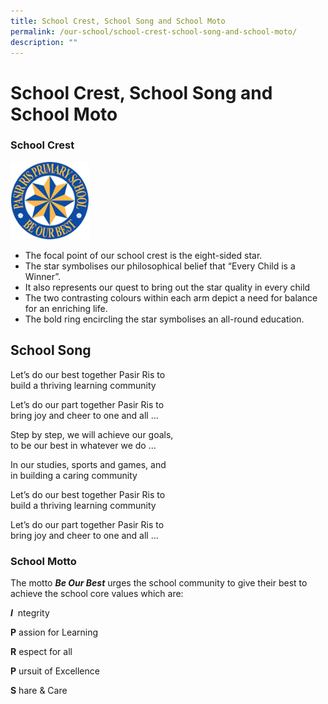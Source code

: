 ```yaml
---
title: School Crest, School Song and School Moto
permalink: /our-school/school-crest-school-song-and-school-moto/
description: ""
---
```

# **School Crest, School Song and School Moto**

### School Crest

<img src="/images/logo.png" 
     style="width:25%">

*   The focal point of our school crest is the eight-sided star.
*   The star symbolises our philosophical belief that “Every Child is a Winner”.
*   It also represents our quest to bring out the star quality in every child
*   The two contrasting colours within each arm depict a need for balance for an enriching life.
*   The bold ring encircling the star symbolises an all-round education.

School Song
-----------

Let’s do our best together Pasir Ris to  
build a thriving learning community

Let’s do our part together Pasir Ris to  
bring joy and cheer to one and all …

Step by step, we will achieve our goals,  
to be our best in whatever we do …

In our studies, sports and games, and  
in building a caring community

Let’s do our best together Pasir Ris to  
build a thriving learning community

Let’s do our part together Pasir Ris to  
bring joy and cheer to one and all …

### School Motto

The motto _**Be Our Best**_ urges the school community to give their best to achieve the school core values which are:

**_I_**  ntegrity

**P** assion for Learning

**R** espect for all

**P** ursuit of Excellence

**S** hare & Care